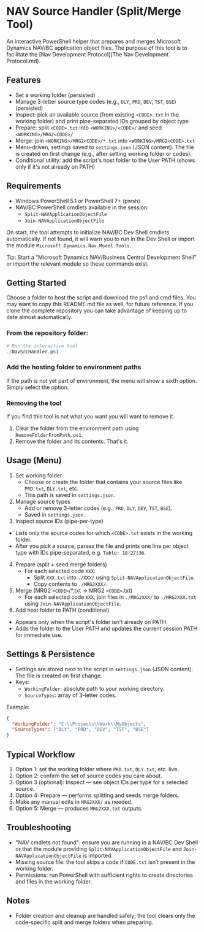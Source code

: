 # NAV Source Handler (Split/Merge Tool)

An interactive PowerShell helper that prepares and merges Microsoft Dynamics NAV/BC application object files. The purpose of this tool is to facilitate the [Nav Development Protocol](The Nav Development Protocol.md).

## Features

- Set a working folder (persisted)
- Manage 3-letter source type codes (e.g., `DLY`, `PRD`, `DEV`, `TST`, `BSE`) (persisted)
- Inspect: pick an available source (from existing `<CODE>.txt` in the working folder) and print pipe-separated IDs grouped by object type
- Prepare: split `<CODE>.txt` into `<WORKING>/<CODE>/` and seed `<WORKING>/MRG2<CODE>/`
- Merge: join `<WORKING>/MRG2<CODE>/*.txt` into `<WORKING>/MRG2<CODE>.txt`
- Menu-driven, settings saved to `settings.json` (JSON content). The file is created on first change (e.g., after setting working folder or codes).
- Conditional utility: add the script's host folder to the User PATH (shows only if it's not already on PATH)

## Requirements

- Windows PowerShell 5.1 or PowerShell 7+ (pwsh)
- NAV/BC PowerShell cmdlets available in the session:
  - `Split-NAVApplicationObjectFile`
  - `Join-NAVApplicationObjectFile`

On start, the tool attempts to initialize NAV/BC Dev Shell cmdlets automatically. If not found, it will warn you to run in the Dev Shell or import the module `Microsoft.Dynamics.Nav.Model.Tools`.

Tip: Start a “Microsoft Dynamics NAV/Business Central Development Shell” or import the relevant module so these commands exist.

## Getting Started

Choose a folder to host the script and download the ps1 and cmd files. You may want to copy this README.md file as well, for future reference. If you clone the complete repository you can take advantage of keeping up to date almost automatically.

### From the repository folder:

```powershell
# Run the interactive tool
./NavSrcHandler.ps1
```

### Add the hosting folder to environment paths

If the path is not yet part of environment, the menu will show a sixth option. Simply select the option.

### Removing the tool

If you find this tool is not what you want you will want to remove it.

1. Clear the folder from the environment path using `RemoveFolderFromPath.ps1`.
2. Remove the folder and its contents. That's it.

## Usage (Menu)

1. Set working folder
   - Choose or create the folder that contains your source files like `PRD.txt`, `DLY.txt`, etc.
   - This path is saved in `settings.json`.
2. Manage source types
   - Add or remove 3-letter codes (e.g., `PRD`, `DLY`, `DEV`, `TST`, `BSE`).
   - Saved in `settings.json`.
3. Inspect source IDs (pipe-per-type)

- Lists only the source codes for which `<CODE>.txt` exists in the working folder.
- After you pick a source, parses the file and prints one line per object type with IDs pipe-separated, e.g. `Table: 18|27|36`.

4. Prepare (split + seed merge folders)
   - For each selected code `XXX`:
     - Split `XXX.txt` into `./XXX/` using `Split-NAVApplicationObjectFile`.
     - Copy contents to `./MRG2XXX/`.
5. Merge (MRG2 `<CODE>`/*.txt -> MRG2 `<CODE>`.txt)
   - For each selected code `XXX`, join files in `./MRG2XXX/` to `./MRG2XXX.txt` using `Join-NAVApplicationObjectFile`.
6. Add host folder to PATH (conditional)

- Appears only when the script's folder isn't already on PATH.
- Adds the folder to the User PATH and updates the current session PATH for immediate use.

## Settings & Persistence

- Settings are stored next to the script in `settings.json` (JSON content). The file is created on first change.
- Keys:
  - `WorkingFolder`: absolute path to your working directory.
  - `SourceTypes`: array of 3-letter codes.

Example:

```json
{
  "WorkingFolder": "C:\\Projects\\Work\\MyObjects",
  "SourceTypes": ["DLY", "PRD", "DEV", "TST", "BSE"]
}
```

## Typical Workflow

1. Option 1: set the working folder where `PRD.txt`, `DLY.txt`, etc. live.
2. Option 2: confirm the set of source codes you care about.
3. Option 3 (optional): Inspect — see object IDs per type for a selected source.
4. Option 4: Prepare — performs splitting and seeds merge folders.
5. Make any manual edits in `MRG2XXX/` as needed.
6. Option 5: Merge — produces `MRG2XXX.txt` outputs.

## Troubleshooting

- "NAV cmdlets not found": ensure you are running in a NAV/BC Dev Shell or that the module providing `Split-NAVApplicationObjectFile` and `Join-NAVApplicationObjectFile` is imported.
- Missing source file: the tool skips a code if `CODE.txt` isn’t present in the working folder.
- Permissions: run PowerShell with sufficient rights to create directories and files in the working folder.

## Notes

- Folder creation and cleanup are handled safely; the tool clears only the code-specific split and merge folders when preparing.
